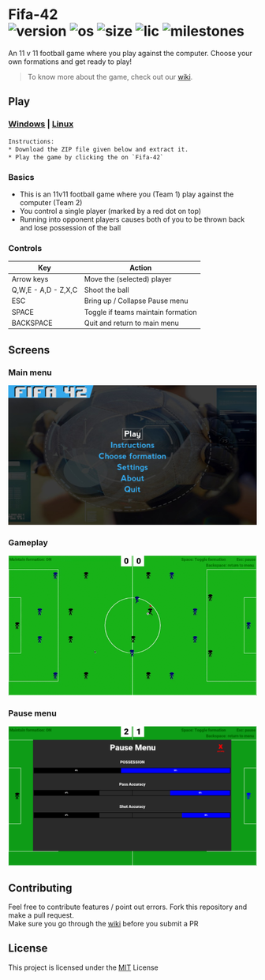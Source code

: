 # Fifa-42  <br/>![version](https://img.shields.io/badge/version-1.1.0-green.svg) ![os](https://img.shields.io/badge/Platform-windows%20%7C%20linux-lightgrey) 	![size](https://img.shields.io/badge/Size-75mb-yellow) ![lic](https://img.shields.io/badge/License-MIT-blue) ![milestones](https://img.shields.io/github/milestones/all/MananSoni42/Fifa-42)
An 11 v 11 football game where you play against the computer. Choose your own formations and get ready to play!  
> To know more about the game, check out our [wiki](https://github.com/MananSoni42/Fifa-42/wiki).

## Play
### [Windows](https://github.com/MananSoni42/Fifa-42/releases/download/v1.1.0/Fifa-42-win.exe) |  [Linux](https://github.com/MananSoni42/Fifa-42/releases/download/v1.1.0/Fifa-42-linux)
```
Instructions:
* Download the ZIP file given below and extract it. 
* Play the game by clicking the on `Fifa-42` 
```
### Basics
* This is an 11v11 football game where you (Team 1) play against the computer (Team 2)
* You control a single player (marked by a red dot on top)
* Running into opponent players causes both of you to be thrown back and lose possession of the ball

### Controls
  Key                  | Action                    
  -------------------- | --------------------------
  Arrow keys           | Move the (selected) player
  Q,W,E - A,D - Z,X,C  | Shoot the ball
  ESC                  | Bring up / Collapse Pause menu
  SPACE                | Toggle if teams maintain formation
  BACKSPACE            | Quit and return to main menu

## Screens
### Main menu
![menu](screens/menu.png)

### Gameplay
<p align="center">
  <img src="screens/game.gif" alt="game"/>
</p>

### Pause menu
![menu](screens/pause.png)

## Contributing
Feel free to contribute features / point out errors. Fork this repository and make a pull request.  
Make sure you go through the [wiki](https://github.com/MananSoni42/Fifa-42/wiki) before you submit a PR

## License
This project is licensed under the [MIT](https://opensource.org/licenses/MIT) License
